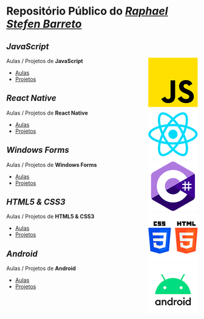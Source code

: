 # Repositório Público do [*Raphael Stefen Barreto*](https://github.com/phStefen)

## *JavaScript*

<img align="right" src="img/js.png" width="130">

Aulas / Projetos de **JavaScript**
- [Aulas](https://phstefen.github.io/)
- [Projetos](https://phstefen.github.io/)


## *React Native*

<img align="right" src="img/react.png" width="130">

Aulas / Projetos de **React Native**
- [Aulas](https://phstefen.github.io/)
- [Projetos](https://phstefen.github.io/)


## *Windows Forms*

<img align="right" src="img/csharp.png" width="130">

Aulas / Projetos de **Windows Forms**
- [Aulas](https://phstefen.github.io/)
- [Projetos](https://phstefen.github.io/)


## *HTML5 & CSS3*

<img align="right" src="img/htmlcss.png" width="130">

Aulas / Projetos de **HTML5 & CSS3**
- [Aulas](https://github.com/phStefen/aulas-html)
- [Projetos](https://phstefen.github.io/)


## *Android*

<img align="right" src="img/android.png" width="130">

Aulas / Projetos de **Android**
- [Aulas](https://phstefen.github.io/)
- [Projetos](https://phstefen.github.io/)
